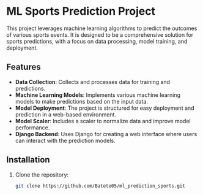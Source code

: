 # ML Sports Prediction Project

This project leverages machine learning algorithms to predict the outcomes of various sports events. It is designed to be a comprehensive solution for sports predictions, with a focus on data processing, model training, and deployment.

## Features

- **Data Collection**: Collects and processes data for training and predictions.
- **Machine Learning Models**: Implements various machine learning models to make predictions based on the input data.
- **Model Deployment**: The project is structured for easy deployment and prediction in a web-based environment.
- **Model Scaler**: Includes a scaler to normalize data and improve model performance.
- **Django Backend**: Uses Django for creating a web interface where users can interact with the prediction models.

## Installation

1. Clone the repository:
   ```bash
   git clone https://github.com/Batete05/ml_prediction_sports.git
